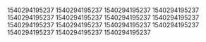 1540294195237
1540294195237
1540294195237
1540294195237
1540294195237
1540294195237
1540294195237
1540294195237
1540294195237
1540294195237
1540294195237
1540294195237
1540294195237
1540294195237
1540294195237